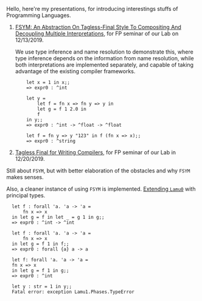 
Hello, here're my presentations, for introducing interestings stuffs of Programming Languages.

1. [FSYM: An Abstraction On Tagless-Final Style To Compositing And Decoupling Multiple Interpretations](https://github.com/thautwarm/plfp/blob/master/view-point-from-research-side/Lamu0.md), for FP seminar of our Lab on 12/13/2019.

    We use type inference and name resolution to demonstrate this,
    where type inference depends on the information from name resolution,
    while both interpretations are implemented separately,
    and capable of taking advantage of the existing compiler frameworks.
    ```F#
        let x = 1 in x;;     
        => expr0 : ^int

        let y =
            let f = fn x => fn y => y in 
            let g = f 1 2.0 in 
            f
        in y;;
        => expr0 : ^int -> ^float -> ^float

        let f = fn y => y "123" in f (fn x => x);;
        => expr0 : ^string
    ```

2. [Tagless Final for Writing Compilers](https://github.com/thautwarm/plfp/blob/master/view-point-from-research-side/tf-for-compilers.md), for FP seminar of our Lab in 12/20/2019.
  
  Still about `FSYM`, but with better elaboration of the obstacles and why `FSYM` makes senses.

  Also, a cleaner instance of using `FSYM` is implemented.
  [Extending `Lamu0`](https://github.com/thautwarm/plfp/blob/master/view-point-from-research-side/Lamu1.md) with principal types.

  ```F#
    let f : forall 'a. 'a -> 'a =
        fn x => x 
    in let g = f in let _ = g 1 in g;;
    => expr0 : ^int -> ^int

    let f : forall 'a. 'a -> 'a =
        fn x => x
    in let g = f 1 in f;;
    => expr0 : forall {a} a -> a

    let f: forall 'a. 'a -> 'a =
    fn x => x
    in let g = f 1 in g;;
    => expr0 : ^int

    let y : str = 1 in y;;
    Fatal error: exception Lamu1.Phases.TypeError
  ```
